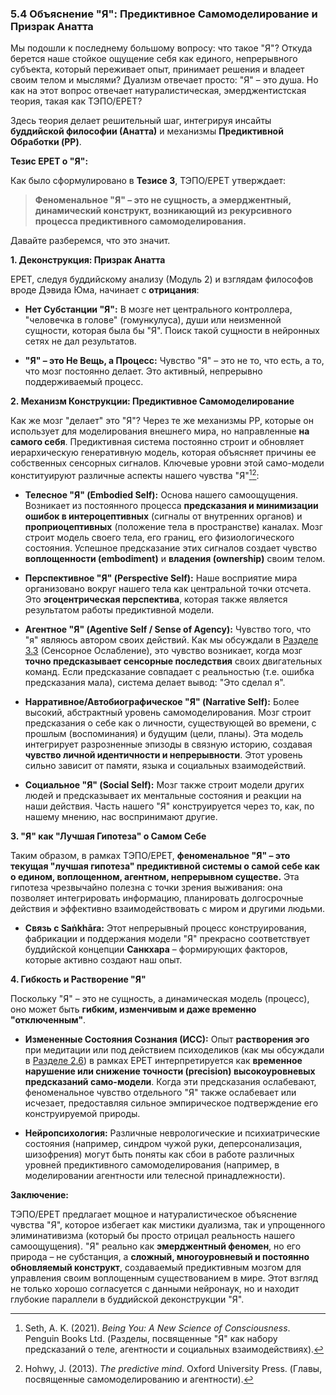 ### 5.4 Объяснение "Я": Предиктивное Самомоделирование и Призрак Анатта

Мы подошли к последнему большому вопросу: что такое "Я"? Откуда берется наше стойкое ощущение себя как единого, непрерывного субъекта, который переживает опыт, принимает решения и владеет своим телом и мыслями? Дуализм отвечает просто: "Я" – это душа. Но как на этот вопрос отвечает натуралистическая, эмерджентистская теория, такая как ТЭПО/EPET?

Здесь теория делает решительный шаг, интегрируя инсайты **буддийской философии (Анатта)** и механизмы **Предиктивной Обработки (PP)**.

**Тезис EPET о "Я":**

Как было сформулировано в **Тезисе 3**, ТЭПО/EPET утверждает:

> **Феноменальное "Я" – это не сущность, а эмерджентный, динамический конструкт, возникающий из рекурсивного процесса предиктивного самомоделирования.**

Давайте разберемся, что это значит.

**1. Деконструкция: Призрак Анатта**

EPET, следуя буддийскому анализу (Модуль 2) и взглядам философов вроде Дэвида Юма, начинает с **отрицания**:

-   **Нет Субстанции "Я":** В мозге нет центрального контроллера, "человечка в голове" (гомункулуса), души или неизменной сущности, которая была бы "Я". Поиск такой сущности в нейронных сетях не дал результатов.
    
-   **"Я" – это Не Вещь, а Процесс:** Чувство "Я" – это не то, что есть, а то, что мозг постоянно делает. Это активный, непрерывно поддерживаемый процесс.
    

**2. Механизм Конструкции: Предиктивное Самомоделирование**

Как же мозг "делает" это "Я"? Через те же механизмы PP, которые он использует для моделирования внешнего мира, но направленные **на самого себя**. Предиктивная система постоянно строит и обновляет иерархическую генеративную модель, которая объясняет причины ее собственных сенсорных сигналов. Ключевые уровни этой само-модели конституируют различные аспекты нашего чувства "Я"[^seth_self_pp][^hohwy_self_pp]:

-   **Телесное "Я" (Embodied Self):** Основа нашего самоощущения. Возникает из постоянного процесса **предсказания и минимизации ошибок в интероцептивных** (сигналы от внутренних органов) и **проприоцептивных** (положение тела в пространстве) каналах. Мозг строит модель своего тела, его границ, его физиологического состояния. Успешное предсказание этих сигналов создает чувство **воплощенности (embodiment)** и **владения (ownership)** своим телом.
    
-   **Перспективное "Я" (Perspective Self):** Наше восприятие мира организовано вокруг нашего тела как центральной точки отсчета. Это **эгоцентрическая перспектива**, которая также является результатом работы предиктивной модели.
    
-   **Агентное "Я" (Agentive Self / Sense of Agency):** Чувство того, что "я" являюсь автором своих действий. Как мы обсуждали в [Разделе 3.3](https://www.google.com/url?sa=E&q=..%2Fmodule3%2F03-examples%2F) (Сенсорное Ослабление), это чувство возникает, когда мозг **точно предсказывает сенсорные последствия** своих двигательных команд. Если предсказание совпадает с реальностью (т.е. ошибка предсказания мала), система делает вывод: "Это сделал я".
    
-   **Нарративное/Автобиографическое "Я" (Narrative Self):** Более высокий, абстрактный уровень самомоделирования. Мозг строит предсказания о себе как о личности, существующей во времени, с прошлым (воспоминания) и будущим (цели, планы). Эта модель интегрирует разрозненные эпизоды в связную историю, создавая **чувство личной идентичности и непрерывности**. Этот уровень сильно зависит от памяти, языка и социальных взаимодействий.
    
-   **Социальное "Я" (Social Self):** Мозг также строит модели других людей и предсказывает их ментальные состояния и реакции на наши действия. Часть нашего "Я" конструируется через то, как, по нашему мнению, нас воспринимают другие.
    

**3. "Я" как "Лучшая Гипотеза" о Самом Себе**

Таким образом, в рамках ТЭПО/EPET, **феноменальное "Я" – это текущая "лучшая гипотеза" предиктивной системы о самой себе как о едином, воплощенном, агентном, непрерывном существе.** Эта гипотеза чрезвычайно полезна с точки зрения выживания: она позволяет интегрировать информацию, планировать долгосрочные действия и эффективно взаимодействовать с миром и другими людьми.

-   **Связь с Saṅkhāra:** Этот непрерывный процесс конструирования, фабрикации и поддержания модели "Я" прекрасно соответствует буддийской концепции **Санкхара** – формирующих факторов, которые активно создают наш опыт.
    

**4. Гибкость и Растворение "Я"**

Поскольку "Я" – это не сущность, а динамическая модель (процесс), оно может быть **гибким, изменчивым и даже временно "отключенным"**.

-   **Измененные Состояния Сознания (ИСС):** Опыт **растворения эго** при медитации или под действием психоделиков (как мы обсуждали в [Разделе 2.6](https://www.google.com/url?sa=E&q=..%2Fmodule2%2F06-altered-states%2F)) в рамках EPET интерпретируется как **временное нарушение или снижение точности (precision) высокоуровневых предсказаний само-модели**. Когда эти предсказания ослабевают, феноменальное чувство отдельного "Я" также ослабевает или исчезает, предоставляя сильное эмпирическое подтверждение его конструируемой природы.
    
-   **Нейропсихология:** Различные неврологические и психиатрические состояния (например, синдром чужой руки, деперсонализация, шизофрения) могут быть поняты как сбои в работе различных уровней предиктивного самомоделирования (например, в моделировании агентности или телесной принадлежности).
    

**Заключение:**

ТЭПО/EPET предлагает мощное и натуралистическое объяснение чувства "Я", которое избегает как мистики дуализма, так и упрощенного элиминативизма (который бы просто отрицал реальность нашего самоощущения). "Я" реально как **эмерджентный феномен**, но его природа – не субстанция, а **сложный, многоуровневый и постоянно обновляемый конструкт**, создаваемый предиктивным мозгом для управления своим воплощенным существованием в мире. Этот взгляд не только хорошо согласуется с данными нейронаук, но и находит глубокие параллели в буддийской деконструкции "Я".


[^seth_self_pp]: Seth, A. K. (2021). *Being You: A New Science of Consciousness*. Penguin Books Ltd. (Разделы, посвященные "Я" как набору предсказаний о теле, агентности и социальных взаимодействиях).
[^hohwy_self_pp]: Hohwy, J. (2013). *The predictive mind*. Oxford University Press. (Главы, посвященные самомоделированию и агентности).

